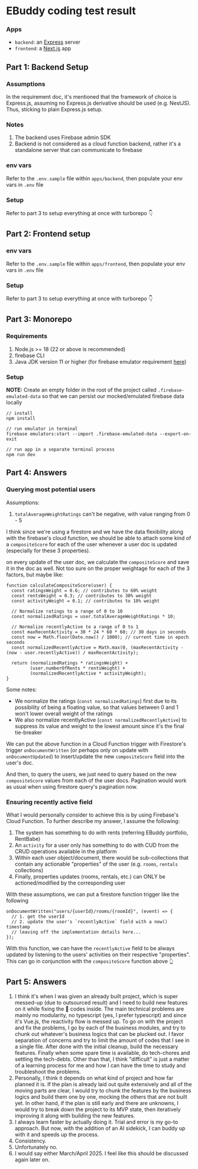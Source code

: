 # EBuddy coding test result

### Apps

- `backend`: an [Express](https://expressjs.com/) server
- `frontend`: a [Next.js](https://nextjs.org/) app

## Part 1: Backend Setup

### Assumptions

In the requirement doc, it's mentioned that the framework of choice is Express.js, assuming no Express.js derivative should be used (e.g. NestJS). Thus, sticking to plain Express.js setup.

### Notes

1. The backend uses Firebase admin SDK
2. Backend is not considered as a cloud function backend, rather it's a standalone server that can communicate to firebase

### env vars

Refer to the `.env.sample` file within `apps/backend`, then populate your env vars in `.env` file

### Setup

Refer to part 3 to setup everything at once with turborepo 👇

## Part 2: Frontend setup

### env vars

Refer to the `.env.sample` file within `apps/frontend`, then populate your env vars in `.env` file

### Setup

Refer to part 3 to setup everything at once with turborepo 👇

## Part 3: Monorepo

### Requirements

1. Node.js >= 18 (22 or above is recommended)
2. firebase CLI
3. Java JDK version 11 or higher (for firebase emulator requirement [here](https://firebase.google.com/docs/emulator-suite/install_and_configure#install_the_local_emulator_suite))

### Setup

**NOTE:** Create an empty folder in the root of the project called `.firebase-emulated-data` so that we can persist our mocked/emulated firebase data locally

```
// install
npm install

// run emulator in terminal
firebase emulators:start --import .firebase-emulated-data --export-on-exit

// run app in a separate terminal process
npm run dev

```

## Part 4: Answers

### Querying most potential users

Assumptions:

1. `totalAverageWeightRatings` can't be negative, with value ranging from 0 - 5

I think since we're using a firestore and we have the data flexibility along with the firebase's cloud function, we should be able to attach some kind of a `compositeScore` for each of the user whenever a user doc is updated (especially for these 3 properties).

on every update of the user doc, we calculate the `compositeScore` and save it in the doc as well. Not too sure on the proper weightage for each of the 3 factors, but maybe like:

```
function calculateCompositeScore(user) {
  const ratingsWeight = 0.6; // contributes to 60% weight
  const rentsWeight = 0.3; // contributes to 30% weight
  const activityWeight = 0.1; // contributes to 10% weight

  // Normalize ratings to a range of 0 to 10
  const normalizedRatings = user.totalAverageWeightRatings * 10;

  // Normalize recentlyActive to a range of 0 to 1
  const maxRecentActivity = 30 * 24 * 60 * 60; // 30 days in seconds
  const now = Math.floor(Date.now() / 1000); // current time in epoch seconds
  const normalizedRecentlyActive = Math.max(0, (maxRecentActivity - (now - user.recentlyActive)) / maxRecentActivity);

  return (normalizedRatings * ratingsWeight) +
         (user.numberOfRents * rentsWeight) +
         (normalizedRecentlyActive * activityWeight);
}
```

Some notes:

- We normalize the ratings (`const normalizedRatings`) first due to its possibility of being a floating value, so that values between 0 and 1 won't lower overall weight of the ratings
- We also normalize recentlyActive (`const normalizedRecentlyActive`) to suppress its value and weight to the lowest amount since it's the final tie-breaker

We can put the above function in a Cloud Function trigger with Firestore's trigger `onDocumentWritten` (or perhaps only on update with `onDocumentUpdated`) to insert/update the new `compositeScore` field into the user's doc.

And then, to query the users, we just need to query based on the new `compositeScore` values from each of the user docs. Pagination would work as usual when using firestore query's pagination now.

### Ensuring recently active field

What I would personally consider to achieve this is by using Firebase's Cloud Function. To further describe my answer, I assume the following:

1. The system has something to do with rents (referring EBuddy portfolio, RentBabe)
2. An `activity` for a user only has something to do with CUD from the CRUD operations available in the platform
3. Within each user object/document, there would be sub-collections that contain any actionable "properties" of the user (e.g. `rooms`, `rentals` collections)
4. Finally, properties updates (rooms, rentals, etc.) can ONLY be actioned/modified by the corresponding user

With these assumptions, we can put a firestore function trigger like the following

```
onDocumentWritten("users/{userId}/rooms/{roomId}", (event) => {
  // 1. get the userId
  // 2. update the user's `recentlyActive` field with a now() timestamp
  // leaving off the implementation details here...
});
```

With this function, we can have the `recentlyActive` field to be always updated by listening to the users' activities on their respective "properties".
This can go in conjunction with the `compositeScore` function above 👆

## Part 5: Answers

1. I think it's when I was given an already built project, which is super messed-up (due to outsourced result) and I need to build new features on it while fixing the 💩 codes inside. The main technical problems are mainly no modularity, no typescript (yes, I prefer typescript) and since it's Vue.js, the reactivity flow is messed up. To go on with the project and fix the problems, I go by each of the business modules, and try to chunk out whatever's business logics that can be plucked out. I favor separation of concerns and try to limit the amount of codes that I see in a single file. After done with the initial cleanup, build the necessary features. Finally when some spare time is available, do tech-chores and settling the tech-debts. Other than that, I think "difficult" is just a matter of a learning process for me and how I can have the time to study and troubleshoot the problems.
2. Personally, I think it depends on what kind of project and how far planned it is. If the plan is already laid out quite extensively and all of the moving parts are clear, I would try to chunk the features by the business logics and build them one by one, mocking the others that are not built yet. In other hand, if the plan is still early and there are unknowns, I would try to break down the project to its MVP state, then iteratively improving it along with building the new features.
3. I always learn faster by actually doing it. Trial and error is my go-to approach. But now, with the addition of an AI sidekick, I can buddy up with it and speeds up the process.
4. Consistency.
5. Unfortunately no.
6. I would say either March/April 2025. I feel like this should be discussed again later on.
